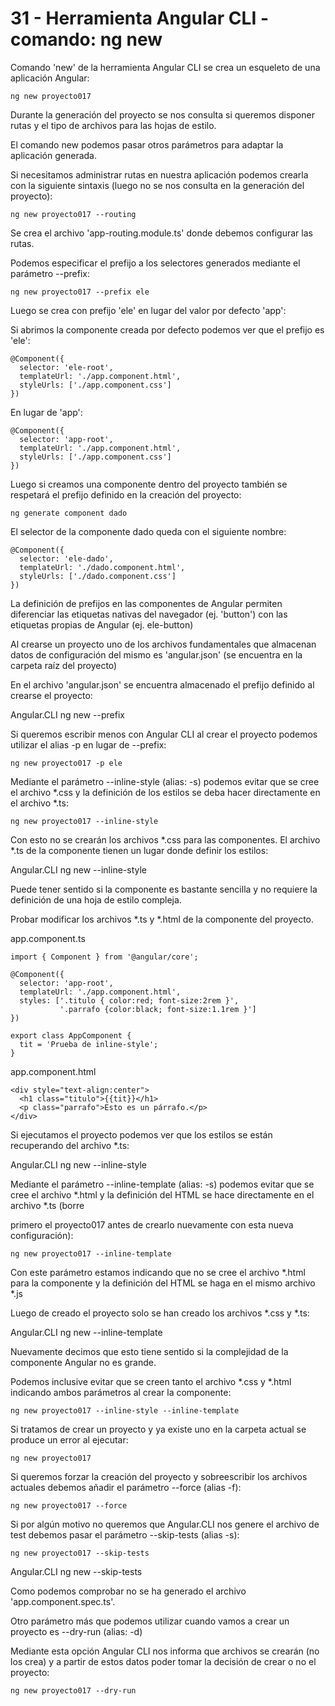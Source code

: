 # 31 - Herramienta Angular CLI - comando: ng new

Comando 'new' de la herramienta Angular CLI se crea un esqueleto de una aplicación Angular:

```ng new proyecto017```

Durante la generación del proyecto se nos consulta si queremos disponer rutas y el tipo de archivos para las hojas de estilo.

El comando new podemos pasar otros parámetros para adaptar la aplicación generada.

Si necesitamos administrar rutas en nuestra aplicación podemos crearla con la siguiente sintaxis (luego no se nos consulta en la generación del proyecto):

```ng new proyecto017 --routing```

Se crea el archivo 'app-routing.module.ts' donde debemos configurar las rutas.

Podemos especificar el prefijo a los selectores generados mediante el parámetro --prefix:

```ng new proyecto017 --prefix ele```

Luego se crea con prefijo 'ele' en lugar del valor por defecto 'app':

Si abrimos la componente creada por defecto podemos ver que el prefijo es 'ele':

```
@Component({
  selector: 'ele-root',
  templateUrl: './app.component.html',
  styleUrls: ['./app.component.css']
})
```

En lugar de 'app':
```
@Component({
  selector: 'app-root',
  templateUrl: './app.component.html',
  styleUrls: ['./app.component.css']
})
```

Luego si creamos una componente dentro del proyecto también se respetará el prefijo definido en la creación del proyecto:

```ng generate component dado```

El selector de la componente dado queda con el siguiente nombre:

```
@Component({
  selector: 'ele-dado',
  templateUrl: './dado.component.html',
  styleUrls: ['./dado.component.css']
})
```

La definición de prefijos en las componentes de Angular permiten diferenciar las etiquetas nativas del navegador (ej. 'button')
con las etiquetas propias de Angular (ej. ele-button)

Al crearse un proyecto uno de los archivos fundamentales que almacenan datos de configuración del mismo es 'angular.json' 
(se encuentra en la carpeta raíz del proyecto)

En el archivo 'angular.json' se encuentra almacenado el prefijo definido al crearse el proyecto:

Angular.CLI ng new --prefix

Si queremos escribir menos con Angular CLI al crear el proyecto podemos utilizar el alias -p en lugar de --prefix:

```ng new proyecto017 -p ele```

Mediante el parámetro --inline-style (alias: -s) podemos evitar que se cree el archivo *.css y la definición de los estilos 
se deba hacer directamente en el archivo *.ts:

```ng new proyecto017 --inline-style```

Con esto no se crearán los archivos *.css para las componentes. El archivo *.ts de la componente tienen un lugar donde definir los estilos:

Angular.CLI ng new --inline-style

Puede tener sentido si la componente es bastante sencilla y no requiere la definición de una hoja de estilo compleja.

Probar modificar los archivos *.ts y *.html de la componente del proyecto.

app.component.ts
```
import { Component } from '@angular/core';

@Component({
  selector: 'app-root',
  templateUrl: './app.component.html',
  styles: ['.titulo { color:red; font-size:2rem }',
           '.parrafo {color:black; font-size:1.1rem }']
})

export class AppComponent {
  tit = 'Prueba de inline-style';
}
```

app.component.html
```
<div style="text-align:center">
  <h1 class="titulo">{{tit}}</h1>
  <p class="parrafo">Esto es un párrafo.</p>
</div>
```

Si ejecutamos el proyecto podemos ver que los estilos se están recuperando del archivo *.ts:

Angular.CLI ng new --inline-style

Mediante el parámetro --inline-template (alias: -s) podemos evitar que se cree el archivo *.html y la definición del HTML 
se hace directamente en el archivo *.ts (borre 

primero el proyecto017 antes de crearlo nuevamente con esta nueva configuración):

```ng new proyecto017 --inline-template```

Con este parámetro estamos indicando que no se cree el archivo *.html para la componente y la definición del HTML 
se haga en el mismo archivo *.js

Luego de creado el proyecto solo se han creado los archivos *.css y *.ts:

Angular.CLI ng new --inline-template

Nuevamente decimos que esto tiene sentido si la complejidad de la componente Angular no es grande.

Podemos inclusive evitar que se creen tanto el archivo *.css y *.html indicando ambos parámetros al crear la componente:

```ng new proyecto017 --inline-style --inline-template```

Si tratamos de crear un proyecto y ya existe uno en la carpeta actual se produce un error al ejecutar:

```ng new proyecto017```

Si queremos forzar la creación del proyecto y sobreescribir los archivos actuales debemos añadir el parámetro --force (alias -f):

```ng new proyecto017 --force```

Si por algún motivo no queremos que Angular.CLI nos genere el archivo de test debemos pasar el parámetro --skip-tests (alias -s):

```ng new proyecto017 --skip-tests```

Angular.CLI ng new --skip-tests

Como podemos comprobar no se ha generado el archivo 'app.component.spec.ts'.

Otro parámetro más que podemos utilizar cuando vamos a crear un proyecto es --dry-run (alias: -d)

Mediante esta opción Angular CLI nos informa que archivos se crearán (no los crea) y a partir de estos datos poder 
tomar la decisión de crear o no el proyecto:

```ng new proyecto017 --dry-run```
